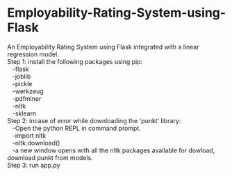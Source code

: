 # Employability-Rating-System-using-Flask
An Employability Rating System using Flask integrated with a linear regression model.<br/>
Step 1: install the following packages using pip: <br/>
&nbsp;&nbsp;	-flask 	<br/>
&nbsp;&nbsp;	-joblib  <br/>
&nbsp;&nbsp;	-pickle	<br/>
&nbsp;&nbsp;	-werkzeug  <br/>
&nbsp;&nbsp;	-pdfminer   <br/>
&nbsp;&nbsp;	-nltk  <br/>
&nbsp;&nbsp;	-sklearn  <br/>
Step 2: incase of error while downloading the 'punkt' library: <br/>
&nbsp;&nbsp;	-Open the python REPL in command prompt. <br/>
&nbsp;&nbsp;	-import nltk  <br/>
&nbsp;&nbsp;	-nltk.download() <br/>
&nbsp;&nbsp;	-a new window opens with all the nltk packages available for dowload, download punkt from models. <br/>
Step 3: run app.py

